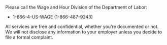 ---
---

Please call the Wage and Hour Division of the Department of Labor:

- 1-866-4-US-WAGE (1-866-487-9243)

All services are free and confidential, whether you’re documented or not. We will not disclose any information to your employer unless you decide to file a formal complaint.
